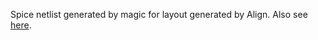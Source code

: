 Spice netlist generated by magic for layout generated by Align. Also see [here](https://github.com/miladvafaieenezhad/msvsdwcomp/tree/main/week%201). 
